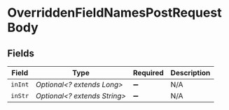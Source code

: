 # OverriddenFieldNamesPostRequestBody


## Fields

| Field                        | Type                         | Required                     | Description                  |
| ---------------------------- | ---------------------------- | ---------------------------- | ---------------------------- |
| `inInt`                      | *Optional<? extends Long>*   | :heavy_minus_sign:           | N/A                          |
| `inStr`                      | *Optional<? extends String>* | :heavy_minus_sign:           | N/A                          |